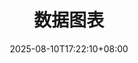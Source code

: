 ---
title: "数据图表"
description: 
date: 2025-08-10T17:22:10+08:00
image: 
math: 
license: 
hidden: false
comments: true
draft: true
---